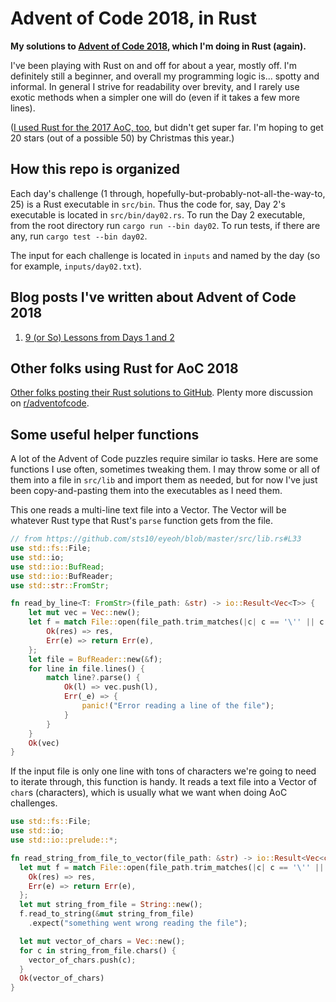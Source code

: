 # Advent of Code 2018, in Rust

**My solutions to [Advent of Code 2018](https://adventofcode.com/2018), which I'm doing in Rust (again).**

I've been playing with Rust on and off for about a year, mostly off. I'm definitely still a beginner, and overall my programming logic is... spotty and informal. In general I strive for readability over brevity, and I rarely use exotic methods when a simpler one will do (even if it takes a few more lines).

([I used Rust for the 2017 AoC, too](https://github.com/sts10/advent-of-code-2017), but didn't get super far. I'm hoping to get 20 stars (out of a possible 50) by Christmas this year.)

## How this repo is organized

Each day's challenge (1 through, hopefully-but-probably-not-all-the-way-to, 25) is a Rust executable in `src/bin`. Thus the code for, say, Day 2's executable is located in `src/bin/day02.rs`. To run the Day 2 executable, from the root directory run `cargo run --bin day02`. To run tests, if there are any, run `cargo test --bin day02`.

The input for each challenge is located in `inputs` and named by the day (so for example, `inputs/day02.txt`).

## Blog posts I've written about Advent of Code 2018

1. [9 (or So) Lessons from Days 1 and 2](https://sts10.github.io/2018/12/02/lessons-from-first-two-days-of-advent-of-code-2018.html)

## Other folks using Rust for AoC 2018

[Other folks posting their Rust solutions to GitHub](https://github.com/BenoitZugmeyer/RustyAdventOfCode#other-rust-implementations). Plenty more discussion on [r/adventofcode](https://www.reddit.com/r/adventofcode).

## Some useful helper functions

A lot of the Advent of Code puzzles require similar io tasks. Here are some functions I use often, sometimes tweaking them. I may throw some or all of them into a file in `src/lib` and import them as needed, but for now I've just been copy-and-pasting them into the executables as I need them.

This one reads a multi-line text file into a Vector. The Vector will be whatever Rust type that Rust's `parse` function gets from the file.

```rust
// from https://github.com/sts10/eyeoh/blob/master/src/lib.rs#L33
use std::fs::File;
use std::io;
use std::io::BufRead;
use std::io::BufReader;
use std::str::FromStr;

fn read_by_line<T: FromStr>(file_path: &str) -> io::Result<Vec<T>> {
    let mut vec = Vec::new();
    let f = match File::open(file_path.trim_matches(|c| c == '\'' || c == ' ')) {
        Ok(res) => res,
        Err(e) => return Err(e),
    };
    let file = BufReader::new(&f);
    for line in file.lines() {
        match line?.parse() {
            Ok(l) => vec.push(l),
            Err(_e) => {
                panic!("Error reading a line of the file");
            }
        }
    }
    Ok(vec)
}
```

If the input file is only one line with tons of characters we're going to need to iterate through, this function is handy. It reads a text file into a Vector of `char`s (characters), which is usually what we want when doing AoC challenges.

```rust
use std::fs::File;
use std::io;
use std::io::prelude::*;

fn read_string_from_file_to_vector(file_path: &str) -> io::Result<Vec<char>> {
  let mut f = match File::open(file_path.trim_matches(|c| c == '\'' || c == ' ')) {
    Ok(res) => res,
    Err(e) => return Err(e),
  };
  let mut string_from_file = String::new();
  f.read_to_string(&mut string_from_file)
    .expect("something went wrong reading the file");

  let mut vector_of_chars = Vec::new();
  for c in string_from_file.chars() {
    vector_of_chars.push(c);
  }
  Ok(vector_of_chars)
}
```
